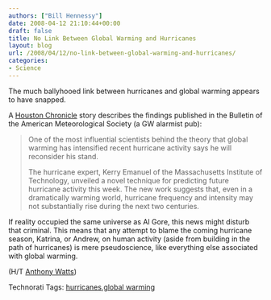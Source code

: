 ```yaml
---
authors: ["Bill Hennessy"]
date: 2008-04-12 21:10:44+00:00
draft: false
title: No Link Between Global Warming and Hurricanes
layout: blog
url: /2008/04/12/no-link-between-global-warming-and-hurricanes/
categories:
- Science
---
```


The much ballyhooed link between hurricanes and global warming appears to have snapped.

 

A [Houston Chronicle](https://www.chron.com/disp/story.mpl/tech/news/5693436.html) story describes the findings published in the Bulletin of the American Meteorological Society (a GW alarmist pub):

 

>   
> 
> One of the most influential scientists behind the theory that global warming has intensified recent hurricane activity says he will reconsider his stand.
> 
>    
> 
> The hurricane expert, Kerry Emanuel of the Massachusetts Institute of Technology, unveiled a novel technique for predicting future hurricane activity this week. The new work suggests that, even in a dramatically warming world, hurricane frequency and intensity may not substantially rise during the next two centuries.
> 
> 

 

If reality occupied the same universe as Al Gore, this news might disturb that criminal. This means that any attempt to blame the coming hurricane season, Katrina, or Andrew, on human activity (aside from building in the path of hurricanes) is mere pseudoscience, like everything else associated with global warming. 

 

(H/T [Anthony Watts](https://wattsupwiththat.wordpress.com/2008/04/11/hurricane-expert-reconsiders-global-warmings-impact/))

 

Technorati Tags: [hurricanes](https://technorati.com/tags/hurricanes),[global warming](https://technorati.com/tags/global%20warming)
